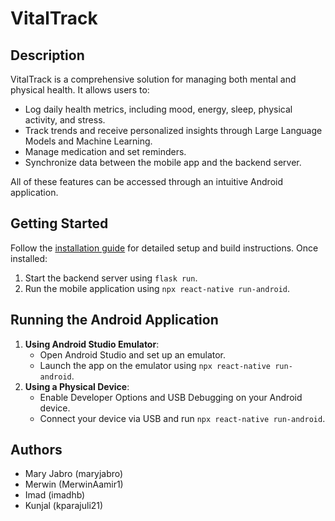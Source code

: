 
# VitalTrack

## Description

VitalTrack is a comprehensive solution for managing both mental and physical health. It allows users to:
* Log daily health metrics, including mood, energy, sleep, physical activity, and stress.
* Track trends and receive personalized insights through Large Language Models and Machine Learning.
* Manage medication and set reminders.
* Synchronize data between the mobile app and the backend server.
  
All of these features can be accessed through an intuitive Android application.

## Getting Started
Follow the [installation guide](INSTALLATION.md) for detailed setup and build instructions. Once installed:
1. Start the backend server using `flask run`.
2. Run the mobile application using `npx react-native run-android`.

## Running the Android Application
1. **Using Android Studio Emulator**:
   * Open Android Studio and set up an emulator.
   * Launch the app on the emulator using `npx react-native run-android`.
2. **Using a Physical Device**:
   * Enable Developer Options and USB Debugging on your Android device.
   * Connect your device via USB and run `npx react-native run-android`.

## Authors

* Mary Jabro (maryjabro)<br />
* Merwin (MerwinAamir1) <br />
* Imad (imadhb)<br />
* Kunjal (kparajuli21) <br />
